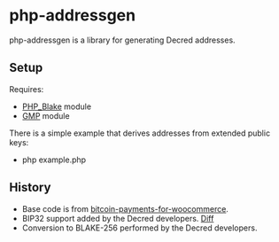 php-addressgen
====
php-addressgen is a library for generating Decred addresses.

## Setup

Requires:

- [PHP_Blake](https://github.com/decred/dcrpayments/tree/master/PHP_Blake) module
- [GMP](http://php.net/manual/en/book.gmp.php) module

There is a simple example that derives addresses from extended public keys:

- php example.php

## History

- Base code is from [bitcoin-payments-for-woocommerce](https://github.com/gesman/bitcoin-payments-for-woocommerce).
- BIP32 support added by the Decred developers.  [Diff](https://gist.github.com/davecgh/8feff6b5ecd66736f96ea010056f06b5)
- Conversion to BLAKE-256 performed by the Decred developers.

